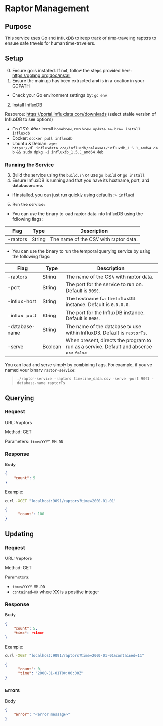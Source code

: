 # Raptor Management

## Purpose
This service uses Go and InfluxDB to keep track of time-traveling raptors to ensure
safe travels for human time-travelers.

## Setup 
0. Ensure go is installed. If not, follow the steps provided here: https://golang.org/doc/install
1. Ensure the main.go has been extracted and is in a location in your GOPATH
- Check your Go environment settings by: `go env`
2. Install InfluxDB

Resource: https://portal.influxdata.com/downloads (select stable version of InfluxDB to see options)
- On OSX: After install `homebrew`, run `brew update && brew install influxdb`
- Docker: `docker pull influxdb`
- Ubuntu & Debian: `wget https://dl.influxdata.com/influxdb/releases/influxdb_1.5.1_amd64.deb && sudo dpkg -i influxdb_1.5.1_amd64.deb`

### Running the Service
3. Build the service using the `build.sh` or use `go build` or `go install`
4. Ensure InfluxDB is running and that you have its hostname, port, and databasename.
- if installed, you can just run quickly using defaults: `> influxd`
5. Run the service:
- You can use the binary to load raptor data into InfluxDB using the following flags:

|Flag|Type|Description|
|----|----|-----------|
|-raptors|String|The name of the CSV with raptor data.|

- You can use the binary to run the temporal querying service by using the following flags:

|Flag|Type|Description|
|----|----|-----------|
|-raptors|String|The name of the CSV with raptor data.|
|-port|String|The port for the service to run on. Default is `9090`.|
|-influx-host|String|The hostname for the InfluxDB instance. Default is `0.0.0.0`.|
|-influx-post|String|The port for the InfluxDB instance. Default is `8086`.|
|-database-name|String|The name of the database to use within InfluxDB. Default is `raptorTs`.|
|-serve|Boolean|When present, directs the program to run as a service. Default and absence are `false`.|

You can load and serve simply by combining flags. For example, if you've named your binary `raptor-service`:
> `./raptor-service -raptors timeline_data.csv -serve -port 9091 -database-name raptorTs`

## Querying
### Request
URL: /raptors

Method: GET

Parameters: `time=YYYY-MM-DD`

### Response
Body:
```json
{
    "count": 5
}
```
Example:
```bash
curl -XGET "localhost:9091/raptors?time=2000-01-01"
```
```json
{
      "count": 100
}
```

## Updating
### Request
URL: /raptors

Method: GET

Parameters:
- `time=YYYY-MM-DD`
- `contained=XX` where XX is a positive integer

### Response
Body:
```json
{
    "count": 5,
    "time": <time>
}
```

Example:

```bash
curl -XGET "localhost:9091/raptors?time=2000-01-01&contained=11"
```

```json
{
      "count": 0,
      "time": "2000-01-01T00:00:00Z"
}
```

### Errors
Body:
```json
{
    "error": "<error message>"
}
```
